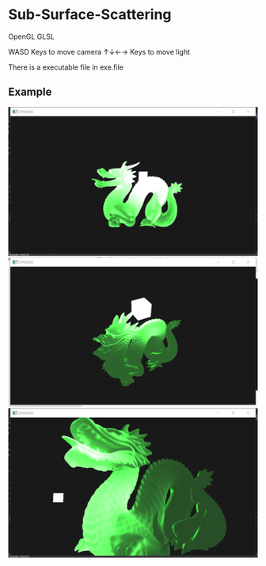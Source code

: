 # Sub-Surface-Scattering
OpenGL GLSL

WASD Keys to move camera
↑↓←→ Keys to move light

There is a executable file in exe.file

## Example

![](examples/example01.png)
![](examples/example02.png)
![](examples/example03.png)

